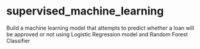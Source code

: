 # supervised_machine_learning
Build a machine learning model that attempts to predict whether a loan will be approved or not using Logistic Regression model and Random Forest Classifier
